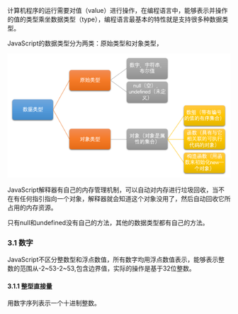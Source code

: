 计算机程序的运行需要对值（value）进行操作，在编程语言中，能够表示并操作的值的类型乘坐数据类型（type），编程语言最基本的特性就是支持很多种数据类型。

JavaScript的数据类型分为两类：原始类型和对象类型，

![结构图](./img/dataType.png)

JavaScript解释器有自己的内存管理机制，可以自动对内存进行垃圾回收，当不在有任何指引指向一个对象，解释器就会知道这个对象没用了，然后自动回收它所占用的内存资源。

只有null和undefined没有自己的方法，其他的数据类型都有自己的方法。
### 3.1 数字
JavaScript不区分整数型和浮点数值，所有数字均用浮点数值表示，能够表示整数的范围从-2~53-2~53,包含边界值，实际的操作是基于32位整数。
#### 3.1.1 整型直接量
用数字序列表示一个十进制整数。
